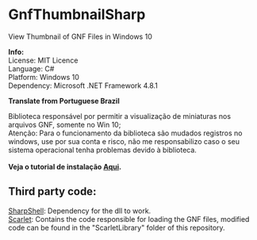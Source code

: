 # GnfThumbnailSharp

View Thumbnail of GNF Files in Windows 10

**Info:**
<br>License: MIT Licence
<br>Language: C#
<br>Platform: Windows 10
<br>Dependency: Microsoft .NET Framework 4.8.1

**Translate from Portuguese Brazil**

Biblioteca responsável por permitir a visualização de miniaturas nos arquivos GNF, somente no Win 10;
<br>Atenção: Para o funcionamento da biblioteca são mudados registros no windows, use por sua conta e risco, não me responsabilizo caso o seu sistema operacional tenha problemas devido à biblioteca.
<br>
<br>**Veja o tutorial de instalação [Aqui](https://github.com/JADERLINK/GnfThumbnailSharp/blob/main/Tutorial.md).**

## Third party code:

[SharpShell](https://github.com/dwmkerr/sharpshell): Dependency for the dll to work.
<br>[Scarlet](https://github.com/xdanieldzd/Scarlet): Contains the code responsible for loading the GNF files, modified code can be found in the "ScarletLibrary" folder of this repository.